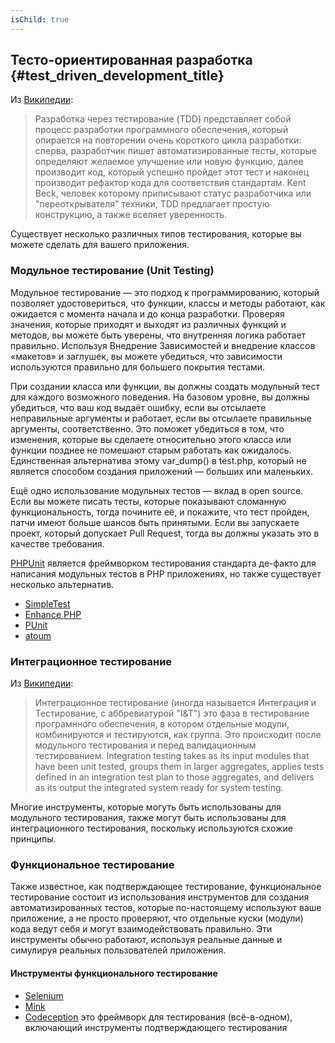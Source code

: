 ```yaml
---
isChild: true
---
```


## Тесто-ориентированная разработка {#test_driven_development_title}

Из [Википедии](http://ru.wikipedia.org/wiki/%D0%A0%D0%B0%D0%B7%D1%80%D0%B0%D0%B1%D0%BE%D1%82%D0%BA%D0%B0_%D1%87%D0%B5%D1%80%D0%B5%D0%B7_%D1%82%D0%B5%D1%81%D1%82%D0%B8%D1%80%D0%BE%D0%B2%D0%B0%D0%BD%D0%B8%D0%B5):

> Разработка через тестирование (TDD) представляет собой процесс разработки программного обеспечения, который опирается на повторении очень короткого цикла разработки: сперва, разработчик пишет автоматизированные тесты, которые определяют желаемое улучшение или новую функцию, далее производит код, который успешно пройдет этот тест и наконец производит рефактор кода для соответствия стандартам. Kent Beck, человек которому приписывают статус разработчика или "переоткрывателя" техники, TDD предлагает простую конструкцию, а также вселяет уверенность.

Существует несколько различных типов тестирования, которые вы можете сделать для вашего приложения.

### Модульное тестирование (Unit Testing)

Модульное тестирование &mdash; это подход к программированию, который позволяет удостовериться, что функции, классы и методы работают, как ожидается с момента начала и до конца разработки. Проверяя значения, которые приходят и выходят из различных функций и методов, вы можете быть уверены, что внутренняя логика работает правильно. Используя Внедрение Зависимостей и внедрение классов «макетов» и заглушек, вы можете убедиться, что зависимости используются правильно для большего покрытия тестами.

При создании класса или функции, вы должны создать модульный тест для каждого возможного поведения. На базовом уровне, вы должны убедиться, что ваш код выдаёт ошибку, если вы отсылаете неправильные аргументы и работает, если вы отсылаете правильные аргументы, соответственно. Это поможет убедиться в том, что изменения, которые вы сделаете относительно этого класса или функции позднее не помешают старым работать как ожидалось. Единственная альтернатива этому var_dump() в test.php, который не является способом создания приложений &mdash; больших или маленьких.

Ещё одно использование модульных тестов &mdash; вклад в open source. Если вы можете писать тесты, которые показывают сломанную функциональность, тогда почините её, и покажите, что тест пройден, патчи имеют больше шансов быть принятыми. Если вы запускаете проект, который допускает Pull Request, тогда вы должны указать это в качестве требования.

[PHPUnit](http://phpunit.de) является фреймворком тестирования стандарта де-факто для написания модульных тестов в PHP приложениях, но также существует несколько альтернатив.

* [SimpleTest](http://simpletest.org)
* [Enhance PHP](http://www.enhance-php.com/)
* [PUnit](http://punit.smf.me.uk/)
* [atoum](https://github.com/atoum/atoum)

### Интеграционное тестирование

Из [Википедии](http://ru.wikipedia.org/wiki/%D0%98%D0%BD%D1%82%D0%B5%D0%B3%D1%80%D0%B0%D1%86%D0%B8%D0%BE%D0%BD%D0%BD%D0%BE%D0%B5_%D1%82%D0%B5%D1%81%D1%82%D0%B8%D1%80%D0%BE%D0%B2%D0%B0%D0%BD%D0%B8%D0%B5):

> Интеграционное тестирование (иногда называется Интеграция и Тестирование, с аббревиатурой "I&T") это фаза в тестирование програмнного обеспечения, в котором отдельные модули, комбинируются и тестируются, как группа. Это происходит после модульного тестирования и перед валидационным тестированием. Integration testing takes as its input modules that have been unit tested, groups them in larger aggregates, applies tests defined in an integration test plan to those aggregates, and delivers as its output the integrated system ready for system testing.

Многие инструменты, которые могуть быть использованы для модульного тестирования, также могут быть использованы для интеграционного тестирования, поскольку используются схожие принципы.

### Функциональное тестирование

Также известное, как подтверждающее тестирование, функциональное тестирование состоит из использования инструментов для создания автоматизированных тестов, которые по-настоящему используют ваше приложение, а не просто проверяют, что отдельные куски (модули) кода ведут себя и могут взаимодействовать правильно. 
Эти инструменты обычно работают, используя реальные данные и симулируя реальных пользователей приложения.

#### Инструменты функционального тестирование

* [Selenium](http://seleniumhq.com)
* [Mink](http://mink.behat.org)
* [Codeception](http://codeception.com) это фреймворк для тестирования (всё-в-одном), включающий инструменты подтверждающего тестирования
